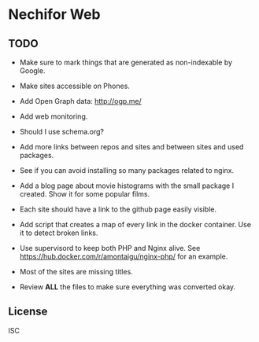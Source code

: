 # Nechifor Web

## TODO

- Make sure to mark things that are generated as non-indexable by Google.

- Make sites accessible on Phones.

- Add Open Graph data: http://ogp.me/

- Add web monitoring.

- Should I use schema.org?

- Add more links between repos and sites and between sites and used packages.

- See if you can avoid installing so many packages related to nginx.

- Add a blog page about movie histograms with the small package I created. Show
  it for some popular films.

- Each site should have a link to the github page easily visible.

- Add script that creates a map of every link in the docker container. Use it to
  detect broken links.

- Use supervisord to keep both PHP and Nginx alive. See
  https://hub.docker.com/r/amontaigu/nginx-php/ for an example.

- Most of the sites are missing titles.

- Review **ALL** the files to make sure everything was converted okay.

## License

ISC
